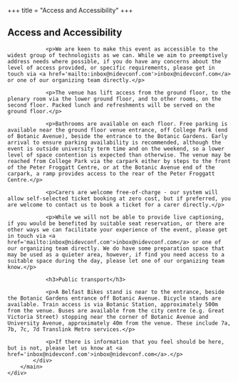 +++
title = "Access and Accessibility"
+++

<section class="row">
    <div class="main-container">
        <a id="top"></a>
        <main class="container generic">
            <div class="col-md-12 main">
                <h1>Access and Accessibility</h1>

                <p>We are keen to make this event as accessible to the widest group of technologists as we can. While we aim to preemptively address needs where possible, if you do have any concerns about the level of access provided, or specific requirements, please get in touch via <a href='mailto:inbox@nidevconf.com'>inbox@nidevconf.com</a> or one of our organizing team directly.</p>

                <p>The venue has lift access from the ground floor, to the plenary room via the lower ground floor, and to other rooms, on the second floor. Packed lunch and refreshments will be served on the ground floor.</p>

                <p>Bathrooms are available on each floor. Free parking is available near the ground floor venue entrance, off College Park (end of Botanic Avenue), beside the entrance to the Botanic Gardens. Early arrival to ensure parking availability is recommended, although the event is outside university term time and on the weekend, so a lower level of space contention is expected than otherwise. The venue may be reached from College Park via the carpark either by steps to the front of the Peter Froggatt Centre, or at the Botanic Avenue end of the carpark, a ramp provides access to the rear of the Peter Froggatt Centre.</p>

                <p>Carers are welcome free-of-charge - our system will allow self-selected ticket booking at zero cost, but if preferred, you are welcome to contact us to book a ticket for a carer directly.</p>

                <p>While we will not be able to provide live captioning, if you would be benefited by suitable seat reservation, or there are other ways we can facilitate your experience of the event, please get in touch via <a href='mailto:inbox@nidevconf.com'>inbox@nidevconf.com</a> or one of our organizing team directly. We do have some preparation space that may be used as a quieter area, however, if find you need access to a suitable space during the day, please let one of our organizing team know.</p>

                <h3>Public transport</h3>

                <p>A Belfast Bikes stand is near to the entrance, beside the Botanic Gardens entrance off Botanic Avenue. Bicycle stands are available. Train access is via Botanic Station, approximately 500m from the venue. Buses are available from the city centre (e.g. Great Victoria Street) stopping near the corner of Botanic Avenue and University Avenue, approximately 40m from the venue. These include 7a, 7b, 7c, 7d Translink Metro services.</p>

                <p>If there is information that you feel should be here, but is not, please let us know at <a href='inbox@nidevconf.com'>inbox@nidevconf.com</a>.</p>
            </div>
        </main>
    </div>
</section>
